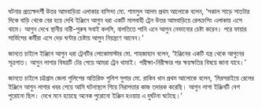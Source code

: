 ঘটনার প্রত্যক্ষদর্শী উত্তর আমবাড়িয়া এলাকার বাসিন্দা মো. শামসুল আলম প্রথম আলোকে বলেন, ‘সকাল সাড়ে সাতটার দিকে বাড়ি থেকে বের হয়ে দেখি ইঞ্জিনে আগুন ধরা একটি মালবাহী ট্রেন উত্তর আমবাড়িয়ে রেলক্রসিং এলাকায় এসে থামে। আগুন দেখে স্থানীয় নারী-পুরুষ সবাই কলসি, বালতিতে পানি এনে আগুন নেভানোর চেষ্টা করেন। পরে ফায়ার সার্ভিসের কর্মীরা এসে দেড় ঘণ্টার চেষ্টায় আগুন নিয়ন্ত্রণে আনেন।’

জানতে চাইলে ইঞ্জিনে আগুন ধরা ট্রেনটির লোকোমাস্টার মো. শাহজাহান বলেন, ‘ইঞ্জিনের একটি যন্ত্র থেকে আগুনের সূত্রপাত। আগুন লাগার বিষয়টি টের পেয়ে আমরা ট্রেন থামাই। পরীক্ষা-নিরীক্ষার পর ক্ষয়ক্ষতির বিষয়ে জানা যাবে।’

জানতে চাইলে চট্টগ্রাম জেলা পুলিশের অতিরিক্ত পুলিশ সুপার মো. রাকিব খান প্রথম আলোকে বলেন, ‘মিরসরাইয়ে রেলের ইঞ্জিনে আগুন লাগার খবর পেয়ে আমি ঘটনাস্থলে গিয়ে নিরাপত্তার কাজ তদারক করেছি। আগুন লাগা ইঞ্জিনটি বেশ পুরোনো ছিল। দেখে মনে হয়েছে অনেক পুরোনো ইঞ্জিন হওয়ায় এ দুর্ঘটনা ঘটেছে।’
